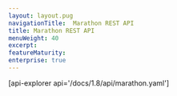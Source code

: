 ```yaml
---
layout: layout.pug
navigationTitle:  Marathon REST API
title: Marathon REST API
menuWeight: 40
excerpt:
featureMaturity:
enterprise: true
---
```


[api-explorer api='/docs/1.8/api/marathon.yaml']